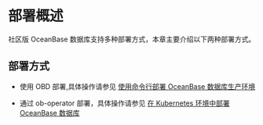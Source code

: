 # 部署概述

社区版 OceanBase 数据库支持多种部署方式，本章主要介绍以下两种部署方式。

## 部署方式

* 使用 OBD 部署,具体操作请参见 [使用命令行部署 OceanBase 数据库生产环境](../300.installation-and-deployment/1500.deploy-oceanbase-database-in-the-production-environment.md)

* 通过 ob-operator 部署，具体操作请参见 [在 Kubernetes 环境中部署 OceanBase 数据库](../300.installation-and-deployment/1600.deploy-ob-in-kubernetes-via-ob-operator.md)
